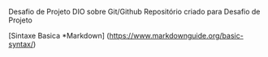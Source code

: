 Desafio de Projeto DIO sobre Git/Github 
Repositório criado para Desafio de Projeto

[Sintaxe Basica *Markdown] (https://www.markdownguide.org/basic-syntax/)

